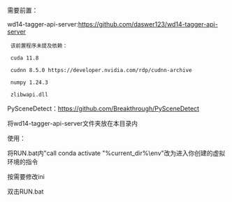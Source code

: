 需要前置：

wd14-tagger-api-server:https://github.com/daswer123/wd14-tagger-api-server

     该前置程序未提及依赖：

     cuda 11.8 
     
     cudnn 8.5.0 https://developer.nvidia.com/rdp/cudnn-archive
     
     numpy 1.24.3
     
     zlibwapi.dll
     
PySceneDetect：https://github.com/Breakthrough/PySceneDetect


将wd14-tagger-api-server文件夹放在本目录内


使用：

将RUN.bat内"call conda activate "%current_dir%\env"改为进入你创建的虚拟环境的指令

按需要修改ini

双击RUN.bat

